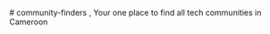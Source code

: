  #   c o m m u n i t y - f i n d e r s   ,   Y o u r   o n e   p l a c e   t o   f i n d   a l l   t e c h   c o m m u n i t i e s   i n   C a m e r o o n  
 